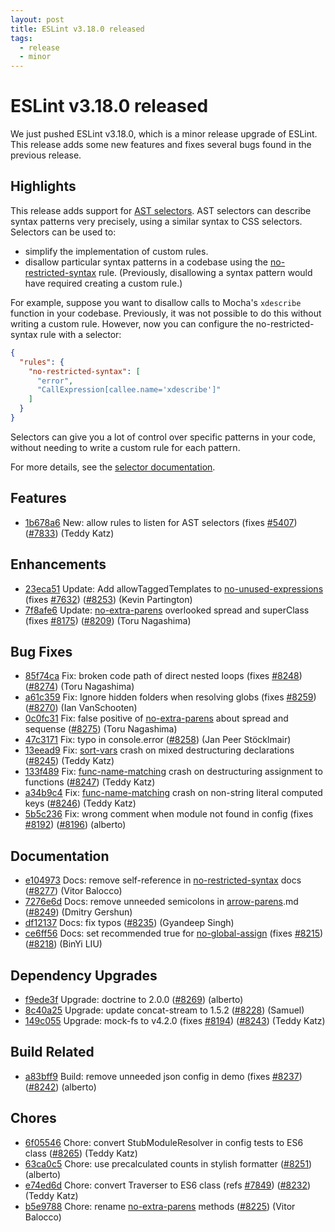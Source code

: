 ```yaml
---
layout: post
title: ESLint v3.18.0 released
tags:
  - release
  - minor
---
```

# ESLint v3.18.0 released

We just pushed ESLint v3.18.0, which is a minor release upgrade of ESLint. This release adds some new features and fixes several bugs found in the previous release.

## Highlights

This release adds support for [AST selectors](/docs/developer-guide/selectors). AST selectors can describe syntax patterns very precisely, using a similar syntax to CSS selectors. Selectors can be used to:

* simplify the implementation of custom rules.
* disallow particular syntax patterns in a codebase using the [no-restricted-syntax](/docs/rules/no-restricted-syntax) rule. (Previously, disallowing a syntax pattern would have required creating a custom rule.)

For example, suppose you want to disallow calls to Mocha's `xdescribe` function in your codebase. Previously, it was not possible to do this without writing a custom rule. However, now you can configure the no-restricted-syntax rule with a selector:

```json
{
  "rules": {
    "no-restricted-syntax": [
      "error",
      "CallExpression[callee.name='xdescribe']"
    ]
  }
}
```

Selectors can give you a lot of control over specific patterns in your code, without needing to write a custom rule for each pattern.

For more details, see the [selector documentation](/docs/developer-guide/selectors).

## Features


* [1b678a6](https://github.com/eslint/eslint/commit/1b678a6) New: allow rules to listen for AST selectors (fixes [#5407](https://github.com/eslint/eslint/issues/5407)) ([#7833](https://github.com/eslint/eslint/issues/7833)) (Teddy Katz)




## Enhancements


* [23eca51](https://github.com/eslint/eslint/commit/23eca51) Update: Add allowTaggedTemplates to [no-unused-expressions](/docs/rules/no-unused-expressions) (fixes [#7632](https://github.com/eslint/eslint/issues/7632)) ([#8253](https://github.com/eslint/eslint/issues/8253)) (Kevin Partington)
* [7f8afe6](https://github.com/eslint/eslint/commit/7f8afe6) Update: [no-extra-parens](/docs/rules/no-extra-parens) overlooked spread and superClass (fixes [#8175](https://github.com/eslint/eslint/issues/8175)) ([#8209](https://github.com/eslint/eslint/issues/8209)) (Toru Nagashima)




## Bug Fixes


* [85f74ca](https://github.com/eslint/eslint/commit/85f74ca) Fix: broken code path of direct nested loops (fixes [#8248](https://github.com/eslint/eslint/issues/8248)) ([#8274](https://github.com/eslint/eslint/issues/8274)) (Toru Nagashima)
* [a61c359](https://github.com/eslint/eslint/commit/a61c359) Fix: Ignore hidden folders when resolving globs (fixes [#8259](https://github.com/eslint/eslint/issues/8259)) ([#8270](https://github.com/eslint/eslint/issues/8270)) (Ian VanSchooten)
* [0c0fc31](https://github.com/eslint/eslint/commit/0c0fc31) Fix: false positive of [no-extra-parens](/docs/rules/no-extra-parens) about spread and sequense ([#8275](https://github.com/eslint/eslint/issues/8275)) (Toru Nagashima)
* [47c3171](https://github.com/eslint/eslint/commit/47c3171) Fix: typo in console.error ([#8258](https://github.com/eslint/eslint/issues/8258)) (Jan Peer Stöcklmair)
* [13eead9](https://github.com/eslint/eslint/commit/13eead9) Fix: [sort-vars](/docs/rules/sort-vars) crash on mixed destructuring declarations ([#8245](https://github.com/eslint/eslint/issues/8245)) (Teddy Katz)
* [133f489](https://github.com/eslint/eslint/commit/133f489) Fix: [func-name-matching](/docs/rules/func-name-matching) crash on destructuring assignment to functions ([#8247](https://github.com/eslint/eslint/issues/8247)) (Teddy Katz)
* [a34b9c4](https://github.com/eslint/eslint/commit/a34b9c4) Fix: [func-name-matching](/docs/rules/func-name-matching) crash on non-string literal computed keys ([#8246](https://github.com/eslint/eslint/issues/8246)) (Teddy Katz)
* [5b5c236](https://github.com/eslint/eslint/commit/5b5c236) Fix: wrong comment when module not found in config (fixes [#8192](https://github.com/eslint/eslint/issues/8192)) ([#8196](https://github.com/eslint/eslint/issues/8196)) (alberto)




## Documentation


* [e104973](https://github.com/eslint/eslint/commit/e104973) Docs: remove self-reference in [no-restricted-syntax](/docs/rules/no-restricted-syntax) docs ([#8277](https://github.com/eslint/eslint/issues/8277)) (Vitor Balocco)
* [7276e6d](https://github.com/eslint/eslint/commit/7276e6d) Docs: remove unneeded semicolons in [arrow-parens](/docs/rules/arrow-parens).md ([#8249](https://github.com/eslint/eslint/issues/8249)) (Dmitry Gershun)
* [df12137](https://github.com/eslint/eslint/commit/df12137) Docs: fix typos ([#8235](https://github.com/eslint/eslint/issues/8235)) (Gyandeep Singh)
* [ce6ff56](https://github.com/eslint/eslint/commit/ce6ff56) Docs: set recommended true for [no-global-assign](/docs/rules/no-global-assign) (fixes [#8215](https://github.com/eslint/eslint/issues/8215)) ([#8218](https://github.com/eslint/eslint/issues/8218)) (BinYi LIU)




## Dependency Upgrades


* [f9ede3f](https://github.com/eslint/eslint/commit/f9ede3f) Upgrade: doctrine to 2.0.0 ([#8269](https://github.com/eslint/eslint/issues/8269)) (alberto)
* [8c40a25](https://github.com/eslint/eslint/commit/8c40a25) Upgrade: update concat-stream to 1.5.2 ([#8228](https://github.com/eslint/eslint/pull/8228)) (Samuel)
* [149c055](https://github.com/eslint/eslint/commit/149c055) Upgrade: mock-fs to v4.2.0 (fixes [#8194](https://github.com/eslint/eslint/issues/8194)) ([#8243](https://github.com/eslint/eslint/issues/8243)) (Teddy Katz)




## Build Related


* [a83bff9](https://github.com/eslint/eslint/commit/a83bff9) Build: remove unneeded json config in demo (fixes [#8237](https://github.com/eslint/eslint/issues/8237)) ([#8242](https://github.com/eslint/eslint/issues/8242)) (alberto)




## Chores


* [6f05546](https://github.com/eslint/eslint/commit/6f05546) Chore: convert StubModuleResolver in config tests to ES6 class ([#8265](https://github.com/eslint/eslint/issues/8265)) (Teddy Katz)
* [63ca0c5](https://github.com/eslint/eslint/commit/63ca0c5) Chore: use precalculated counts in stylish formatter ([#8251](https://github.com/eslint/eslint/issues/8251)) (alberto)
* [e74ed6d](https://github.com/eslint/eslint/commit/e74ed6d) Chore: convert Traverser to ES6 class (refs [#7849](https://github.com/eslint/eslint/issues/7849)) ([#8232](https://github.com/eslint/eslint/issues/8232)) (Teddy Katz)
* [b5e9788](https://github.com/eslint/eslint/commit/b5e9788) Chore: rename [no-extra-parens](/docs/rules/no-extra-parens) methods ([#8225](https://github.com/eslint/eslint/issues/8225)) (Vitor Balocco)
